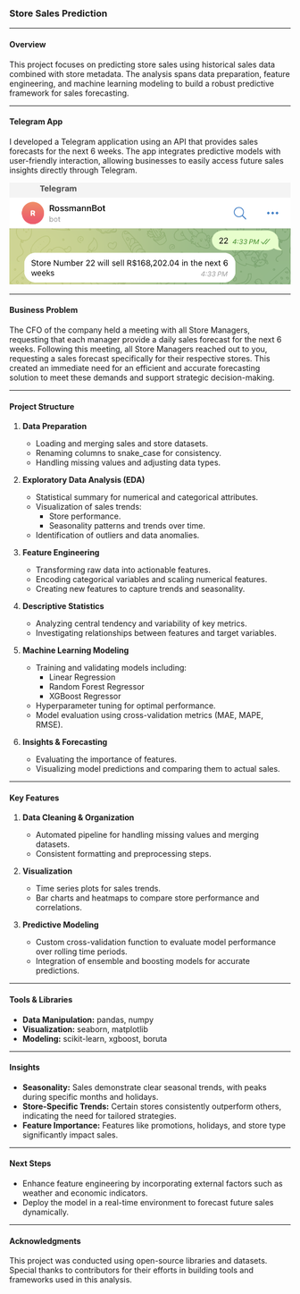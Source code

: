 ### **Store Sales Prediction**

---

#### **Overview**

This project focuses on predicting store sales using historical sales data combined with store metadata. The analysis spans data preparation, feature engineering, and machine learning modeling to build a robust predictive framework for sales forecasting.

---

#### **Telegram App**

I developed a Telegram application using an API that provides sales forecasts for the next 6 weeks. The app integrates predictive models with user-friendly interaction, allowing businesses to easily access future sales insights directly through Telegram.

![app](img/app.png)

---

#### **Business Problem**

The CFO of the company held a meeting with all Store Managers, requesting that each manager provide a daily sales forecast for the next 6 weeks. Following this meeting, all Store Managers reached out to you, requesting a sales forecast specifically for their respective stores. This created an immediate need for an efficient and accurate forecasting solution to meet these demands and support strategic decision-making.

---

#### **Project Structure**

1. **Data Preparation**
   - Loading and merging sales and store datasets.
   - Renaming columns to snake_case for consistency.
   - Handling missing values and adjusting data types.

2. **Exploratory Data Analysis (EDA)**
   - Statistical summary for numerical and categorical attributes.
   - Visualization of sales trends:
     - Store performance.
     - Seasonality patterns and trends over time.
   - Identification of outliers and data anomalies.

3. **Feature Engineering**
   - Transforming raw data into actionable features.
   - Encoding categorical variables and scaling numerical features.
   - Creating new features to capture trends and seasonality.

4. **Descriptive Statistics**
   - Analyzing central tendency and variability of key metrics.
   - Investigating relationships between features and target variables.

5. **Machine Learning Modeling**
   - Training and validating models including:
     - Linear Regression
     - Random Forest Regressor
     - XGBoost Regressor
   - Hyperparameter tuning for optimal performance.
   - Model evaluation using cross-validation metrics (MAE, MAPE, RMSE).

6. **Insights & Forecasting**
   - Evaluating the importance of features.
   - Visualizing model predictions and comparing them to actual sales.

---

#### **Key Features**

1. **Data Cleaning & Organization**
   - Automated pipeline for handling missing values and merging datasets.
   - Consistent formatting and preprocessing steps.

2. **Visualization**
   - Time series plots for sales trends.
   - Bar charts and heatmaps to compare store performance and correlations.

3. **Predictive Modeling**
   - Custom cross-validation function to evaluate model performance over rolling time periods.
   - Integration of ensemble and boosting models for accurate predictions.

---

#### **Tools & Libraries**

- **Data Manipulation:** pandas, numpy
- **Visualization:** seaborn, matplotlib
- **Modeling:** scikit-learn, xgboost, boruta

---

#### **Insights**

- **Seasonality:** Sales demonstrate clear seasonal trends, with peaks during specific months and holidays.
- **Store-Specific Trends:** Certain stores consistently outperform others, indicating the need for tailored strategies.
- **Feature Importance:** Features like promotions, holidays, and store type significantly impact sales.

---

#### **Next Steps**

- Enhance feature engineering by incorporating external factors such as weather and economic indicators.
- Deploy the model in a real-time environment to forecast future sales dynamically.

---

#### **Acknowledgments**

This project was conducted using open-source libraries and datasets. Special thanks to contributors for their efforts in building tools and frameworks used in this analysis.

